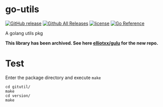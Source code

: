 # go-utils

[![GitHub release](https://img.shields.io/github/release/elliotxx/go-utils.svg)](https://github.com/elliotxx/go-utils/releases)
[![Github All Releases](https://img.shields.io/github/downloads/elliotxx/go-utils/total.svg)](https://github.com/elliotxx/go-utils/releases)
[![license](https://img.shields.io/github/license/elliotxx/go-utils.svg)](https://github.com/elliotxx/go-utils/blob/master/LICENSE)
[![Go Reference](https://pkg.go.dev/badge/github.com/elliotxx/go-utils.svg)](https://pkg.go.dev/github.com/elliotxx/go-utils)

A golang utils pkg

**This library has been archived. See here [elliotxx/gulu](https://github.com/elliotxx/gulu) for the new repo.**

# Test
Enter the package directory and execute `make`
```
cd gitutil/
make
cd version/
make
```
